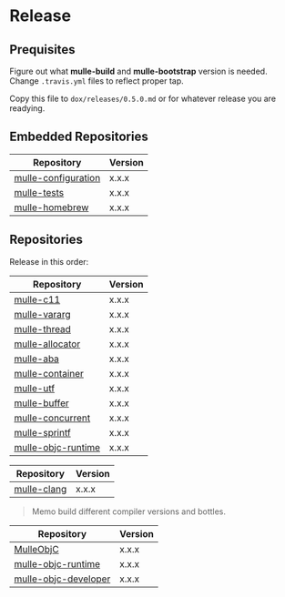 # Release

## Prequisites

Figure out what **mulle-build** and **mulle-bootstrap** version is
needed. Change `.travis.yml` files to reflect proper tap.

Copy this file to `dox/releases/0.5.0.md` or for whatever release you are
readying.


## Embedded Repositories

Repository                                                              | Version
------------------------------------------------------------------------|---------
[mulle-configuration](https://github.com/mulle-nat/mulle-configuration) | x.x.x
[mulle-tests](https://github.com/mulle-nat/mulle-tests)                 | x.x.x
[mulle-homebrew](https://github.com/mulle-nat/mulle-homebrew)           | x.x.x


## Repositories

Release in this order:

Repository                                                            | Version
----------------------------------------------------------------------|--------
[mulle-c11](https://github.com/mulle-nat/mulle-c11)                   | x.x.x
[mulle-vararg](https://github.com/mulle-nat/mulle-vararg)             | x.x.x
[mulle-thread](https://github.com/mulle-nat/mulle-thread)             | x.x.x
[mulle-allocator](https://github.com/mulle-nat/mulle-allocator)       | x.x.x
[mulle-aba](https://github.com/mulle-nat/mulle-aba)                   | x.x.x
[mulle-container](https://github.com/mulle-nat/mulle-container)       | x.x.x
[mulle-utf](https://github.com/mulle-nat/mulle-utf)                   | x.x.x
[mulle-buffer](https://github.com/mulle-nat/mulle-buffer)             | x.x.x
[mulle-concurrent](https://github.com/mulle-nat/mulle-concurrent)     | x.x.x
[mulle-sprintf](https://github.com/mulle-nat/mulle-sprintf)           | x.x.x
[mulle-objc-runtime](https://github.com/mulle-nat/mulle-objc-runtime) | x.x.x

Repository                                                                | Version
--------------------------------------------------------------------------|---------
[mulle-clang](https://github.com/codeon-gmbh/mulle-clang)                 | x.x.x

> Memo build different compiler versions and bottles.

Repository                                                                | Version
--------------------------------------------------------------------------|---------
[MulleObjC](https://github.com/mulle-nat/MulleObjC)                       | x.x.x
[mulle-objc-runtime](https://github.com/mulle-nat/mulle-objc-runtime)     | x.x.x
[mulle-objc-developer](https://github.com/mulle-nat/mulle-objc-developer) | x.x.x



